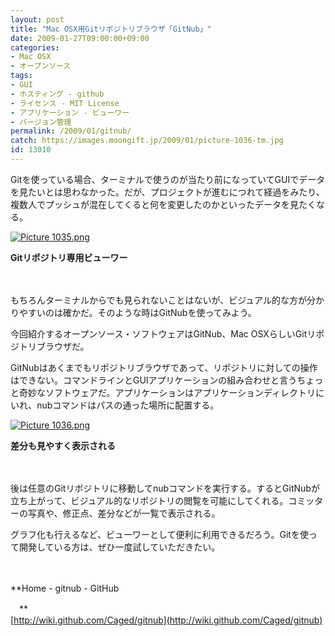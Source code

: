 ```yaml
---
layout: post
title: "Mac OSX用Gitリポジトリブラウザ「GitNub」"
date: 2009-01-27T09:00:00+09:00
categories:
- Mac OSX
- オープンソース
tags: 
- GUI
- ホスティング - github
- ライセンス - MIT License
- アプリケーション - ビューワー
- バージョン管理
permalink: /2009/01/gitnub/
catch: https://images.moongift.jp/2009/01/picture-1036-tm.jpg
id: 13010
---
```

Gitを使っている場合、ターミナルで使うのが当たり前になっていてGUIでデータを見たいとは思わなかった。だが、プロジェクトが進むにつれて経過をみたり、複数人でプッシュが混在してくると何を変更したのかといったデータを見たくなる。

  

[![Picture 1035.png](https://images.moongift.jp/2009/01/picture-1035-tm.jpg)](https://images.moongift.jp/2009/01/picture-1035.jpg)  
  
**Gitリポジトリ専用ビューワー**

  

　

  

もちろんターミナルからでも見られないことはないが、ビジュアル的な方が分かりやすいのは確かだ。そのような時はGitNubを使ってみよう。

  

今回紹介するオープンソース・ソフトウェアはGitNub、Mac OSXらしいGitリポジトリブラウザだ。

  
<!--more-->

GitNubはあくまでもリポジトリブラウザであって、リポジトリに対しての操作はできない。コマンドラインとGUIアプリケーションの組み合わせと言うちょっと奇妙なソフトウェアだ。アプリケーションはアプリケーションディレクトリにいれ、nubコマンドはパスの通った場所に配置する。

  

[![Picture 1036.png](https://images.moongift.jp/2009/01/picture-1036-tm.jpg)](https://images.moongift.jp/2009/01/picture-1036.png)  
  
**差分も見やすく表示される**

  

　

  

後は任意のGitリポジトリに移動してnubコマンドを実行する。するとGitNubが立ち上がって、ビジュアル的なリポジトリの閲覧を可能にしてくれる。コミッターの写真や、修正点、差分などが一覧で表示される。

  

グラフ化も行えるなど、ビューワーとして便利に利用できるだろう。Gitを使って開発している方は、ぜひ一度試していただきたい。

  

　

  

**Home - gitnub - GitHub  
  
　**  
  [http://wiki.github.com/Caged/gitnub](http://wiki.github.com/Caged/gitnub)

  
